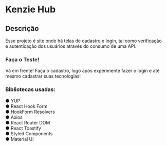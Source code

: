 # Kenzie Hub

## Descrição

Esse projeto é site onde há telas de cadastro e login, tal como verificação\
e autenticação dos usuários através do consumo de uma API.

### Faça o Teste!

Vá em frente! Faça o cadastro, logo após experimente fazer o login e até mesmo cadastrar suas tecnologias!

### Bibliotecas usadas:

● YUP\
● React Hook Form\
● HookForm Resolvers\
● Axios\
● React Router DOM\
● React Toastify\
● Styled Components\
● Material UI
